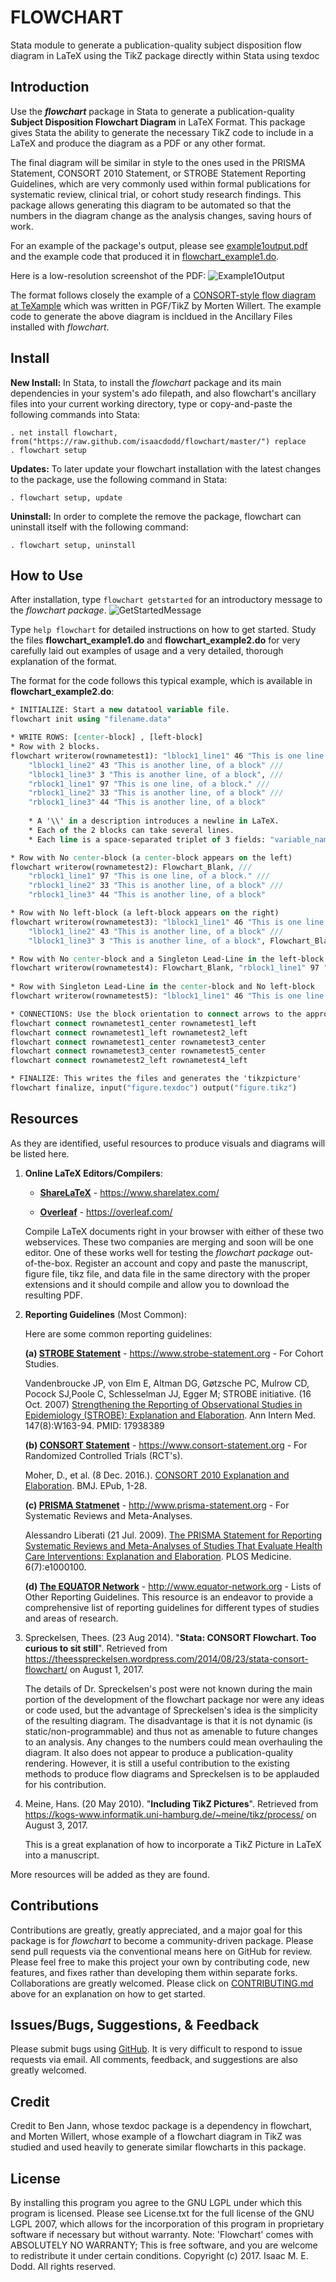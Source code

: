 # FLOWCHART

Stata module to generate a publication-quality subject disposition flow diagram in LaTeX using the TikZ package directly within Stata using texdoc 

## Introduction

Use the **_flowchart_** package in Stata to generate a publication-quality **Subject Disposition Flowchart Diagram** in LaTeX Format. This package gives Stata the ability to generate the necessary TikZ code to include in a LaTeX and produce the diagram as a PDF or any other format. 

The final diagram will be similar in style to the ones used in the PRISMA Statement, CONSORT 2010 Statement, or STROBE Statement Reporting Guidelines, which are very commonly used within formal publications for systematic review, clinical trial, or cohort study research findings. This package allows generating this diagram to be automated so that the numbers in the diagram change as the analysis changes, saving hours of work.

For an example of the package's output, please see [example1output.pdf](https://github.com/IsaacDodd/flowchart/blob/master/example1output.pdf "example1output.pdf") and the example code that produced it in [flowchart_example1.do](https://github.com/IsaacDodd/flowchart/blob/master/flowchart_example1.do "flowchart_example1.do"). 

Here is a low-resolution screenshot of the PDF:
![Example1Output](https://github.com/IsaacDodd/flowchart/blob/master/PreviousVersion/example1output.png "Example 1 Output")

The format follows closely the example of a [CONSORT-style flow diagram at TeXample](http://www.texample.net/tikz/examples/consort-flowchart/) which was written in PGF/TikZ by Morten Willert. The example code to generate the above diagram is incldued in the Ancillary Files installed with *flowchart*.

## Install

**New Install:** In Stata, to install the *flowchart* package and its main dependencies in your system's ado filepath, and also flowchart's ancillary files into your current working directory, type or copy-and-paste the following commands into Stata:

	. net install flowchart, from("https://raw.github.com/isaacdodd/flowchart/master/") replace
	. flowchart setup

**Updates:** To later update your flowchart installation with the latest changes to the package, use the following command in Stata: 

	. flowchart setup, update
	
**Uninstall:** In order to complete the remove the package, flowchart can uninstall itself with the following command:
	
	. flowchart setup, uninstall

## How to Use

After installation, type `flowchart getstarted` for an introductory message to the *flowchart package*. 
![GetStartedMessage](https://github.com/IsaacDodd/flowchart/blob/master/PreviousVersion/GetStartedMessage.png "Get Started Message")

Type `help flowchart` for detailed instructions on how to get started. Study the files **flowchart_example1.do** and **flowchart_example2.do** for very carefully laid out examples of usage and a very detailed, thorough explanation of the format.

The format for the code follows this typical example, which is available in **flowchart_example2.do**:

```stata
* INITIALIZE: Start a new datatool variable file.
flowchart init using "filename.data"

* WRITE ROWS: [center-block] , [left-block]
* Row with 2 blocks.
flowchart writerow(rownametest1): "lblock1_line1" 46 "This is one line, \\ of a block." ///
	"lblock1_line2" 43 "This is another line, of a block" ///
	"lblock1_line3" 3 "This is another line, of a block", ///
	"rblock1_line1" 97 "This is one line, of a block." ///
	"rblock1_line2" 33 "This is another line, of a block" ///
	"rblock1_line3" 44 "This is another line, of a block"
	
	* A '\\' in a description introduces a newline in LaTeX.
	* Each of the 2 blocks can take several lines.
	* Each line is a space-separated triplet of 3 fields: "variable_name" n_number "Descriptive text."

* Row with No center-block (a center-block appears on the left)
flowchart writerow(rownametest2): Flowchart_Blank, ///
	"rblock1_line1" 97 "This is one line, of a block." ///
	"rblock1_line2" 33 "This is another line, of a block" ///
	"rblock1_line3" 44 "This is another line, of a block"

* Row with No left-block (a left-block appears on the right)
flowchart writerow(rownametest3): "lblock1_line1" 46 "This is one line, \\ of a block." ///
	"lblock1_line2" 43 "This is another line, of a block" ///
	"lblock1_line3" 3 "This is another line, of a block", Flowchart_Blank

* Row with No center-block and a Singleton Lead-Line in the left-block
flowchart writerow(rownametest4): Flowchart_Blank, "rblock1_line1" 97 "This is one line, \\ of a block."
	
* Row with Singleton Lead-Line in the center-block and No left-block
flowchart writerow(rownametest5): "lblock1_line1" 46 "This is one line, \\ of a block.", Flowchart_Blank

* CONNECTIONS: Use the block orientation to connect arrows to the appropriate blocks
flowchart connect rownametest1_center rownametest1_left
flowchart connect rownametest1_left rownametest2_left
flowchart connect rownametest1_center rownametest3_center
flowchart connect rownametest3_center rownametest5_center
flowchart connect rownametest2_left rownametest4_left

* FINALIZE: This writes the files and generates the 'tikzpicture'
flowchart finalize, input("figure.texdoc") output("figure.tikz")
```
	
## Resources

As they are identified, useful resources to produce visuals and diagrams will be listed here.

1. **Online LaTeX Editors/Compilers**:

	- **[ShareLaTeX](https://www.sharelatex.com/)** - https://www.sharelatex.com/
	
	- **[Overleaf](https://overleaf.com/)** - https://overleaf.com/
	
	Compile LaTeX documents right in your browser with either of these two webservices. These two companies are merging and soon will be one editor. One of these works well for testing the *flowchart package* out-of-the-box. Register an account and copy and paste the manuscript, figure file, tikz file, and data file in the same directory with the proper extensions and it should compile and allow you to download the resulting PDF.

2. **Reporting Guidelines** (Most Common):

	Here are some common reporting guidelines:
	
	**(a) [STROBE Statement](https://www.strobe-statement.org/)** - https://www.strobe-statement.org - For Cohort Studies.
	 
	Vandenbroucke JP, von Elm E, Altman DG, Gøtzsche PC, Mulrow CD, Pocock SJ,Poole C, Schlesselman JJ, Egger M; STROBE initiative. (16 Oct. 2007) [Strengthening the Reporting of Observational Studies in Epidemiology (STROBE): Explanation and Elaboration](http://annals.org/article.aspx?articleid=737187). Ann Intern Med. 147(8):W163-94. PMID: 17938389
	
	**(b) [CONSORT Statement](https://www.consort-statement.org/)** - https://www.consort-statement.org - For Randomized Controlled Trials (RCT's). 
	
	Moher, D., et al. (8 Dec. 2016.). [CONSORT 2010 Explanation and Elaboration](http://www.consort-statement.org/Media/Default/Downloads/CONSORT%202010%20Explanation%20and%20Elaboration%20(BMJ).pdf). BMJ. EPub, 1-28.
	
	**(c) [PRISMA Statmenet](http://www.prisma-statement.org)** - http://www.prisma-statement.org - For Systematic Reviews and Meta-Analyses.
	
	Alessandro Liberati (21 Jul. 2009). [The PRISMA Statement for Reporting Systematic Reviews and Meta-Analyses of Studies That Evaluate Health Care Interventions: Explanation and Elaboration](http://journals.plos.org/plosmedicine/article?id=10.1371/journal.pmed.1000100). PLOS Medicine. 6(7):e1000100.
	
	**(d) [The EQUATOR Network](http://www.equator-network.org/)** - http://www.equator-network.org - Lists of Other Reporting Guidelines. This resource is an endeavor to provide a comprehensive list of reporting guidelines for different types of studies and areas of research.
	
3. Spreckelsen, Thees. (23 Aug 2014). "**Stata: CONSORT Flowchart. Too curious to sit still**". Retrieved from https://theesspreckelsen.wordpress.com/2014/08/23/stata-consort-flowchart/ on August 1, 2017.

	The details of Dr. Spreckelsen's post were not known during the main portion of the development of the flowchart package nor were any ideas or code used, but the advantage of Spreckelsen's idea is the simplicity of the resulting diagram. The disadvantage is that it is not dynamic (is static/non-programmable) and thus not as amenable to future changes to an analysis. Any changes to the numbers could mean overhauling the diagram. It also does not appear to produce a publication-quality rendering. However, it is still a useful contribution to the existing methods to produce flow diagrams and Spreckelsen is to be applauded for his contribution.
	
4. Meine, Hans. (20 May 2010). "**Including TikZ Pictures**". Retrieved from https://kogs-www.informatik.uni-hamburg.de/~meine/tikz/process/ on August 3, 2017.

	This is a great explanation of how to incorporate a TikZ Picture in LaTeX into a manuscript.


More resources will be added as they are found.

## Contributions

Contributions are greatly, greatly appreciated, and a major goal for this package is for *flowchart* to become a community-driven package. Please send pull requests via the conventional means here on GitHub for review. Please feel free to make this project your own by contributing code, new features, and fixes rather than developing them within separate forks. Collaborations are greatly welcomed. Please click on [CONTRIBUTING.md](https://github.com/IsaacDodd/flowchart/blob/master/CONTRIBUTING.md) above for an explanation on how to get started.

## Issues/Bugs, Suggestions, & Feedback

Please submit bugs using [GitHub](https://github.com/IsaacDodd/flowchart/issues/new/ "Open a New Issue on GitHub for Flowchart"). It is very difficult to respond to issue requests via email. All comments, feedback, and suggestions are also greatly welcomed.

## Credit

Credit to Ben Jann, whose texdoc package is a dependency in flowchart, and Morten Willert, whose example of a flowchart diagram in TikZ was studied and used heavily to generate similar flowcharts in this package.

## License

By installing this program you agree to the GNU LGPL under which this program is licensed. Please see License.txt for the full license of the GNU LGPL 2007, which allows for the incorporation of this program in proprietary software if necessary but without warranty.
Note: 'Flowchart' comes with ABSOLUTELY NO WARRANTY; This is free software, and you are welcome to redistribute it under certain conditions. Copyright (c) 2017.  Isaac M. E. Dodd. All rights reserved.
